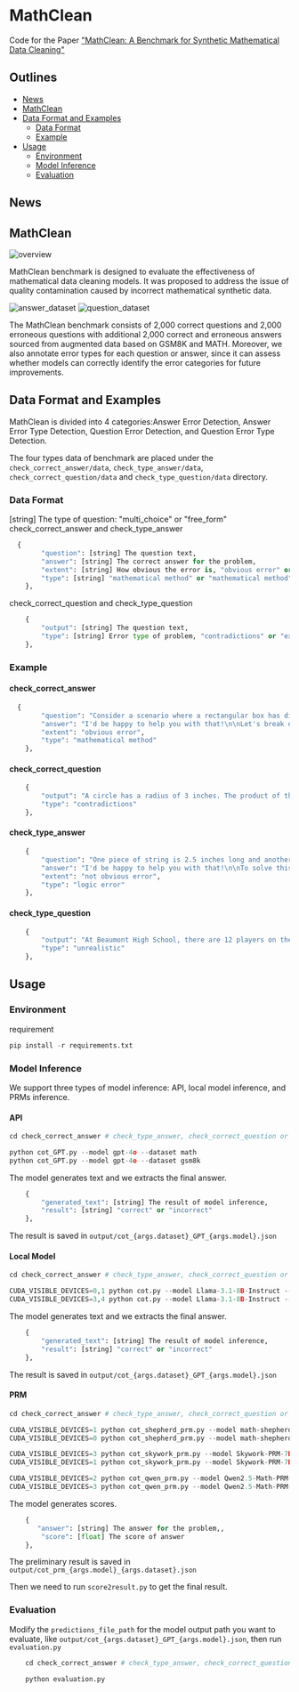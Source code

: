 # MathClean
Code for the Paper ["MathClean: A Benchmark for Synthetic Mathematical Data Cleaning"]()

## Outlines
- [News](#News)
- [MathClean](#MathClean)
- [Data Format and Examples](#Data_Format_and_Examples)
  - [Data Format](#Data_Format)
  - [Example](#Example)
- [Usage](#Usage)
  - [Environment](#Environment)
  - [Model Inference](#Model_Inference)
  - [Evaluation](#Evaluation)

## News

## MathClean

![overview](fig/cover/cover_page.jpg)

MathClean benchmark is designed to evaluate the effectiveness of mathematical data cleaning models. It was proposed to address the issue of quality contamination caused by incorrect mathematical synthetic data.

![answer_dataset](fig/answer_dataset/answer_dataset.jpg)
![question_dataset](fig/question_dataset/question_dataset.jpg)

The MathClean benchmark consists of 2,000 correct questions and 2,000 erroneous questions with additional 2,000 correct and erroneous answers sourced from augmented data based on GSM8K and MATH. Moreover, we also annotate error types for each question or answer, since it can assess whether models can correctly identify the error categories for future improvements.

## Data Format and Examples

MathClean is divided into 4 categories:Answer Error Detection, Answer Error Type Detection, Question Error Detection, and Question Error Type Detection.

The four types data of benchmark are placed under the `check_correct_answer/data`, `check_type_answer/data`, `check_correct_question/data` and `check_type_question/data` directory.

### Data Format
[string] The type of question: "multi_choice" or "free_form"
check_correct_answer and check_type_answer
```python
  {
        "question": [string] The question text,
        "answer": [string] The correct answer for the problem,
        "extent": [string] How obvious the error is, "obvious error" or "not obvious error" or "no error",
        "type": [string] "mathematical method" or "mathematical method" or null
    },
```
check_correct_question and check_type_question
```python
    {
        "output": [string] The question text,
        "type": [string] Error type of problem, "contradictions" or "expression_error" or "lack_of_conditions" or "unrealistic" or "correct"
    },
```

### Example
#### check_correct_answer
```python
  {
        "question": "Consider a scenario where a rectangular box has dimensions of 3 by 4 by 5 units. Now, imagine that there is a special event where the box expands by 1 unit in all directions, but this expansion happens only 8 times a year. For the rest of the year, the box remains in its original size. Calculate the total volume of the set of points that are inside or within one unit of the box for the entire year, expressed as $\\displaystyle {{m+n\\pi}\\over p}$, where $m$, $n$, and $p$ are positive integers, and $n$ and $p$ are relatively prime. Find $m+n+p$.",
        "answer": "I'd be happy to help you with that!\n\nLet's break down the problem step by step:\n\n**Step 1: Find the volume of the original box**\n\nThe dimensions of the box are 3 by 4 by 5 units, so its volume is:\n\nVolume = length × width × height = 3 × 4 × 5 = 60 cubic units\n\n**Step 2: Find the volume of the expanded box**\n\nThe box expands by 1 unit in all directions, so its new dimensions are 4 by 5 by 6 units. Its volume is:\n\nVolume = length × width × height = 4 × 5 × 6 = 120 cubic units\n\n**Step 3: Find the volume of the expanded box for the 8 times it expands**\n\nSince the box expands 8 times a year, we need to find the total volume of the expanded box for those 8 times. The volume of the expanded box is 120 cubic units, and it expands 8 times, so the total volume is:\n\n120 cubic units × 8 = 960 cubic units\n\n**Step 4: Find the volume of the original box for the remaining 44 weeks**\n\nSince the box remains in its original size for the remaining 44 weeks, we need to find the volume of the original box for those 44 weeks. The volume of the original box is 60 cubic units, and it remains in that size for 44 weeks, so the total volume is:\n\n60 cubic units × 44 = 2640 cubic units\n\n**Step 5: Find the total volume of the set of points**\n\nThe total volume of the set of points that are inside or within one unit of the box for the entire year is the sum of the volumes of the expanded box for the 8 times it expands and the volume of the original box for the remaining 44 weeks:\n\nTotal volume = 960 cubic units + 2640 cubic units = 3600 cubic units\n\n**Step 6: Write the answer in the required form**\n\nThe answer can be written in the form $\\displaystyle {{m+n\\pi}\\over p}$ as follows:\n\n3600 = $\\displaystyle {{3600}\\over 1}$ = $\\displaystyle {{3600+0\\pi}\\over 1}$\n\nSo, $m=3600$, $n=0$, and $p=1$. Therefore, $m+n+p = 3601$.\n\nThe answer is 3601.",
        "extent": "obvious error",
        "type": "mathematical method"
    },
```
#### check_correct_question
```python
    {
        "output": "A circle has a radius of 3 inches. The product of this radius and the circumference of the circle is equal to the circle's area. What is the length of the circumference of the circle, in inches?",
        "type": "contradictions"
    },
```
#### check_type_answer

```python
    {
        "question": "One piece of string is 2.5 inches long and another piece of string is 5.5 inches long. If a third piece of string is added that is 3.5 inches long, what is the average length, in inches, of these three pieces of string?",
        "answer": "I'd be happy to help you with that!\n\nTo solve this problem, we'll follow a step-by-step approach:\n\n1. Determine the total length of the three pieces of string: We have the lengths of the first two pieces: 2.5 inches and 5.5 inches. For the third piece, we're given a length of 3.5 inches. To find the total length, we add these values together:\n\n2.5 + 5.5 + 3.5 = 11.5 inches\n\n2. Find the average length: To find the average length, we divide the total length by the number of pieces. Since we have three pieces, we divide the total length by 3:\n\n11.5 \u00f7 3 = 3.83 inches\n\nSo, the average length of the three pieces of string is approximately 3.83 inches.\n\nTherefore, the answer is: \"3.83 inches\"",
        "extent": "not obvious error",
        "type": "logic error"
    },
```

#### check_type_question

```python
    {
        "output": "At Beaumont High School, there are 12 players on the baseball team. All 12 players are taking at least one of biology or chemistry. If 7 players are taking biology and 2.5 players are taking both sciences, how many players are taking chemistry?",
        "type": "unrealistic"
    },
```

## Usage

### Environment

requirement
```python
pip install -r requirements.txt
```

### Model Inference

We support three types of model inference: API, local model inference, and PRMs inference.

#### API

```python
cd check_correct_answer # check_type_answer, check_correct_question or check_type_question

python cot_GPT.py --model gpt-4o --dataset math
python cot_GPT.py --model gpt-4o --dataset gsm8k
```

The model generates text and we extracts the final answer.

```python
    {
        "generated_text": [string] The result of model inference,
        "result": [string] "correct" or "incorrect"
    },
```

The result is saved in `output/cot_{args.dataset}_GPT_{args.model}.json`

#### Local Model

```python
cd check_correct_answer # check_type_answer, check_correct_question or check_type_question

CUDA_VISIBLE_DEVICES=0,1 python cot.py --model Llama-3.1-8B-Instruct --dataset gsm8k
CUDA_VISIBLE_DEVICES=3,4 python cot.py --model Llama-3.1-8B-Instruct --dataset math
```

The model generates text and we extracts the final answer.

```python
    {
        "generated_text": [string] The result of model inference,
        "result": [string] "correct" or "incorrect"
    },
```

The result is saved in `output/cot_{args.dataset}_GPT_{args.model}.json`

#### PRM

```python
cd check_correct_answer # check_type_answer, check_correct_question or check_type_question

CUDA_VISIBLE_DEVICES=1 python cot_shepherd_prm.py --model math-shepherd-mistral-7b-prm --dataset math
CUDA_VISIBLE_DEVICES=0 python cot_shepherd_prm.py --model math-shepherd-mistral-7b-prm --dataset gsm8k

CUDA_VISIBLE_DEVICES=3 python cot_skywork_prm.py --model Skywork-PRM-7B --dataset math
CUDA_VISIBLE_DEVICES=1 python cot_skywork_prm.py --model Skywork-PRM-7B --dataset gsm8k

CUDA_VISIBLE_DEVICES=2 python cot_qwen_prm.py --model Qwen2.5-Math-PRM-7B --dataset math
CUDA_VISIBLE_DEVICES=3 python cot_qwen_prm.py --model Qwen2.5-Math-PRM-7B --dataset gsm8k
```
The model generates scores.

```python
    {
       "answer": [string] The answer for the problem,,
        "score": [float] The score of answer
    },
```

The preliminary result is saved in `output/cot_prm_{args.model}_{args.dataset}.json`

Then we need to run `score2result.py` to get the final result.

### Evaluation

Modify the `predictions_file_path` for the model output path you want to evaluate, like `output/cot_{args.dataset}_GPT_{args.model}.json`, then run `evaluation.py`

```python
    cd check_correct_answer # check_type_answer, check_correct_question or check_type_question

    python evaluation.py
```
